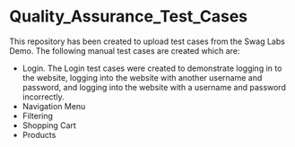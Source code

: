 # Quality_Assurance_Test_Cases
This repository has been created to upload test cases from the Swag Labs Demo. The following manual test cases are created which are:
- Login. The Login test cases were created to demonstrate logging in to the website, logging into the website with another username and password, and logging into the website with a username and password incorrectly. 
- Navigation Menu
- Filtering
- Shopping Cart
- Products
